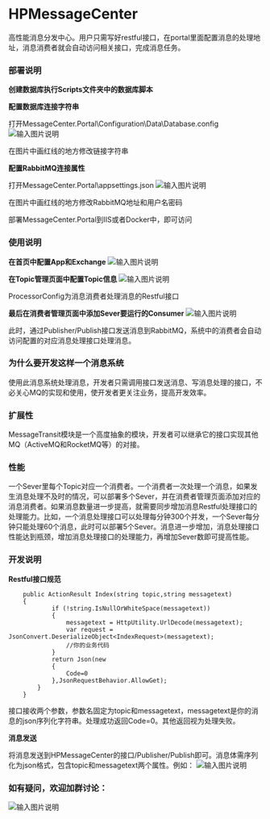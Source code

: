 # HPMessageCenter
高性能消息分发中心。用户只需写好restful接口，在portal里面配置消息的处理地址，消息消费者就会自动访问相关接口，完成消息任务。

### 部署说明
 **创建数据库执行Scripts文件夹中的数据库脚本** 

 **配置数据库连接字符串** 

打开MessageCenter.Portal\Configuration\Data\Database.config
![输入图片说明](https://gitee.com/uploads/images/2018/0301/161547_191f3532_13001.png "TIM图片20180301161514.png")

在图片中画红线的地方修改链接字符串

 **配置RabbitMQ连接属性** 

打开MessageCenter.Portal\appsettings.json
![输入图片说明](https://gitee.com/uploads/images/2018/0301/161838_940d3b45_13001.png "TIM截图20180301161815.png")

在图片中画红线的地方修改RabbitMQ地址和用户名密码

部署MessageCenter.Portal到IIS或者Docker中，即可访问

### 使用说明

 **在首页中配置App和Exchange** 
![输入图片说明](https://gitee.com/uploads/images/2018/0301/162227_02b643e3_13001.png "TIM截图20180301162157.png")

 **在Topic管理页面中配置Topic信息** 
![输入图片说明](https://gitee.com/uploads/images/2018/0301/162325_f9047cb3_13001.png "TIM截图20180301162251.png")

ProcessorConfig为消息消费者处理消息的Restful接口

 **最后在消费者管理页面中添加Sever要运行的Consumer** 
![输入图片说明](https://gitee.com/uploads/images/2018/0301/162558_5e4275d8_13001.png "TIM图片20180301162542.png")

此时，通过Publisher/Publish接口发送消息到RabbitMQ，系统中的消费者会自动访问配置的对应消息处理接口处理消息。

### 为什么要开发这样一个消息系统

使用此消息系统处理消息，开发者只需调用接口发送消息、写消息处理的接口，不必关心MQ的实现和使用，使开发者更关注业务，提高开发效率。

### 扩展性

MessageTransit模块是一个高度抽象的模块，开发者可以继承它的接口实现其他MQ（ActiveMQ和RocketMQ等）的对接。

### 性能

一个Sever里每个Topic对应一个消费者。一个消费者一次处理一个消息，如果发生消息处理不及时的情况，可以部署多个Sever，并在消费者管理页面添加对应的消息消费者。如果消息数量进一步提高，就需要同步增加消息Restful处理接口的处理能力。比如，一个消息处理接口可以处理每分钟300个并发，一个Sever每分钟只能处理60个消息，此时可以部署5个Sever。消息进一步增加，消息处理接口性能达到瓶颈，增加消息处理接口的处理能力，再增加Sever数即可提高性能。

### 开发说明

**Restful接口规范** 

```
    public ActionResult Index(string topic,string messagetext)
    {
            if (!string.IsNullOrWhiteSpace(messagetext))
            {
                messagetext = HttpUtility.UrlDecode(messagetext);
                var request = JsonConvert.DeserializeObject<IndexRequest>(messagetext);
                //你的业务代码
            }
            return Json(new
            {
                Code=0
            },JsonRequestBehavior.AllowGet);
        }
    }
```

接口接收两个参数，参数名固定为topic和messagetext，messagetext是你的消息的json序列化字符串。处理成功返回Code=0。其他返回视为处理失败。

**消息发送** 

将消息发送到HPMessageCenter的接口/Publisher/Publish即可。消息体需序列化为json格式，包含topic和messagetext两个属性。例如：
![输入图片说明](https://gitee.com/uploads/images/2018/0316/154630_ca6f5509_13001.png "TIM图片20180316154337.png")

### 如有疑问，欢迎加群讨论：

![输入图片说明](https://gitee.com/uploads/images/2018/0302/122833_1c1d483a_13001.png "HPMessageCenter群二维码.png")
